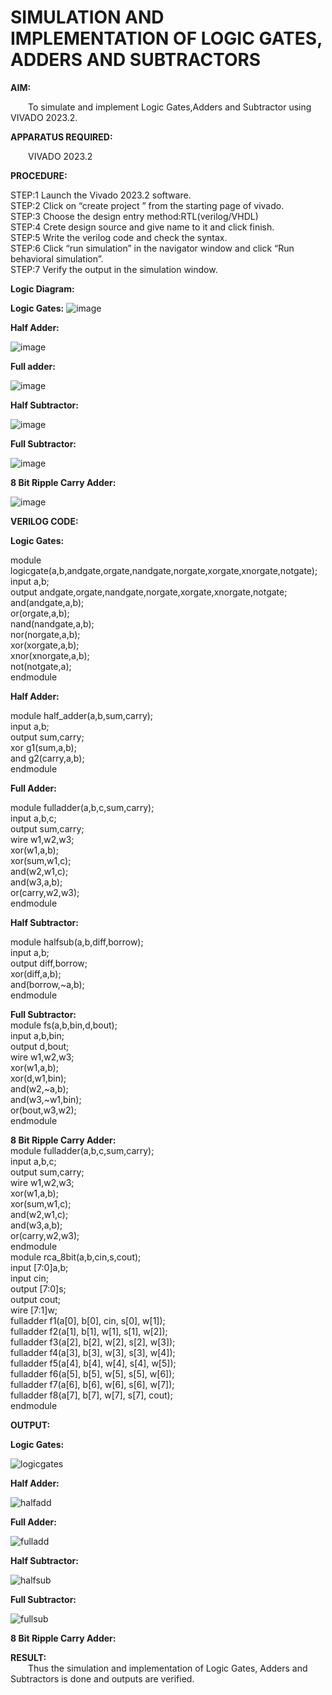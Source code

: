 # SIMULATION AND IMPLEMENTATION OF LOGIC GATES, ADDERS AND SUBTRACTORS
**AIM:**<br>

&emsp;&emsp;To simulate and implement Logic Gates,Adders and Subtractor using VIVADO 2023.2.<br>

**APPARATUS REQUIRED:**<br>

&emsp;&emsp;VIVADO 2023.2<br>

**PROCEDURE:**<br>

 STEP:1 Launch the Vivado 2023.2 software.<br>
 STEP:2 Click on “create project ” from the starting page of vivado.<br>
 STEP:3 Choose the design entry method:RTL(verilog/VHDL)<br>
 STEP:4 Crete design source and give name to it and click finish.<br>
 STEP:5 Write the verilog code and check the syntax.<br>
 STEP:6 Click “run simulation” in the navigator window and click “Run behavioral simulation”.<br>
 STEP:7 Verify the output in the simulation window.<br>

**Logic Diagram:**<br>

**Logic Gates:**
![image](https://github.com/navaneethans/VLSI-LAB-EXPERIMENTS/assets/6987778/ee17970c-3ac9-4603-881b-88e2825f41a4)


**Half Adder:**

![image](https://github.com/navaneethans/VLSI-LAB-EXPERIMENTS/assets/6987778/0e1ecb96-0c25-4556-832b-aeeedfdfe7b9)


**Full adder:**

![image](https://github.com/navaneethans/VLSI-LAB-EXPERIMENTS/assets/6987778/9bb3964c-438f-469d-a3de-c1cca6f323fb)


**Half Subtractor:**

![image](https://github.com/navaneethans/VLSI-LAB-EXPERIMENTS/assets/6987778/731470b7-eb4e-49f8-8bb7-2994052a7184)



**Full Subtractor:**

![image](https://github.com/navaneethans/VLSI-LAB-EXPERIMENTS/assets/6987778/d66f874b-c1f2-44b3-a035-7149b56430c1)



**8 Bit Ripple Carry Adder:**

![image](https://github.com/navaneethans/VLSI-LAB-EXPERIMENTS/assets/6987778/7385a408-40a5-4203-8050-b72818622d79)



**VERILOG CODE:**<br>

**Logic Gates:**<br>

 module logicgate(a,b,andgate,orgate,nandgate,norgate,xorgate,xnorgate,notgate);<br>
 input a,b;<br>
 output andgate,orgate,nandgate,norgate,xorgate,xnorgate,notgate;<br>
 and(andgate,a,b);<br>
 or(orgate,a,b);<br>
 nand(nandgate,a,b);<br>
 nor(norgate,a,b);<br>
 xor(xorgate,a,b);<br>
 xnor(xnorgate,a,b);<br>
 not(notgate,a);<br>
 endmodule<br>

**Half Adder:**<br>

 module half_adder(a,b,sum,carry);<br>
 input a,b;<br>
 output sum,carry;<br>
 xor g1(sum,a,b);<br>
 and g2(carry,a,b);<br>
 endmodule<br>

**Full Adder:**<br>

 module fulladder(a,b,c,sum,carry);<br>
 input a,b,c;<br>
 output sum,carry;<br>
 wire w1,w2,w3;<br>
 xor(w1,a,b);<br>
 xor(sum,w1,c);<br>
 and(w2,w1,c);<br>
 and(w3,a,b);<br>
 or(carry,w2,w3);<br>
 endmodule<br>

**Half Subtractor:**<br>

 module halfsub(a,b,diff,borrow);<br>
 input a,b;<br>
 output diff,borrow;<br>
 xor(diff,a,b);<br>
 and(borrow,~a,b);<br>
 endmodule<br>

**Full Subtractor:**<br>
 module fs(a,b,bin,d,bout);<br>
 input a,b,bin;<br>
 output d,bout;<br>
 wire w1,w2,w3;<br>
 xor(w1,a,b);<br>
 xor(d,w1,bin);<br>
 and(w2,~a,b);<br>
 and(w3,~w1,bin);<br>
 or(bout,w3,w2);<br>
 endmodule<br>

**8 Bit Ripple Carry Adder:**<br>
 module fulladder(a,b,c,sum,carry);<br>
 input a,b,c;<br>
 output sum,carry;<br>
 wire w1,w2,w3;<br>
 xor(w1,a,b);<br>
 xor(sum,w1,c);<br>
 and(w2,w1,c);<br>
 and(w3,a,b);<br>
 or(carry,w2,w3);<br>
 endmodule<br>
 module rca_8bit(a,b,cin,s,cout);<br>
 input [7:0]a,b;<br>
 input cin;<br>
 output [7:0]s;<br>
 output cout;<br>
 wire [7:1]w;<br>
 fulladder f1(a[0], b[0], cin, s[0], w[1]);<br>
 fulladder f2(a[1], b[1], w[1], s[1], w[2]);<br>
 fulladder f3(a[2], b[2], w[2], s[2], w[3]);<br>
 fulladder f4(a[3], b[3], w[3], s[3], w[4]);<br>
 fulladder f5(a[4], b[4], w[4], s[4], w[5]);<br>
 fulladder f6(a[5], b[5], w[5], s[5], w[6]);<br>
 fulladder f7(a[6], b[6], w[6], s[6], w[7]);<br>
 fulladder f8(a[7], b[7], w[7], s[7], cout);<br>
 endmodule<br>

**OUTPUT:**

**Logic Gates:**

![logicgates](https://github.com/TharunPR/VLSI-LAB-EXP-1/assets/117915125/2019027f-3d2e-4488-b17e-57c8850a59e1)

**Half Adder:**

![halfadd](https://github.com/TharunPR/VLSI-LAB-EXP-1/assets/117915125/221aebf9-0ffa-474c-930f-743cc98d02cc)

**Full Adder:**

![fulladd](https://github.com/TharunPR/VLSI-LAB-EXP-1/assets/117915125/7bd02df3-47ba-4638-bb8c-43f1c6b124f0)

**Half Subtractor:**

![halfsub](https://github.com/TharunPR/VLSI-LAB-EXP-1/assets/117915125/eab80fcb-9d88-4c5c-a0b5-c581a3fdc433)

**Full Subtractor:**

![fullsub](https://github.com/TharunPR/VLSI-LAB-EXP-1/assets/117915125/1b1ca532-1483-45b5-bbab-611467188435)

**8 Bit Ripple Carry Adder:**



**RESULT:**<br>
&emsp;&emsp;Thus the simulation and implementation of Logic Gates, Adders and Subtractors is done and outputs are verified.

